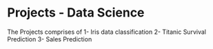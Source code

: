 # Projects - Data Science
The Projects comprises of 
 1- Iris data classification
 2- Titanic Survival Prediction
 3- Sales Prediction
